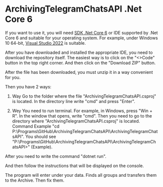 # ArchivingTelegramChatsAPI .Net Core 6

If you want to use it, you will need [SDK .Net Core 6](https://dotnet.microsoft.com/en-us/download/dotnet/6.0) or IDE supported by .Net Core 6 and suitable for your operating system. For example, under Windows 10 64-bit, [Visual Studio 2022](https://visualstudio.microsoft.com/) is suitable.

After you have downloaded and installed the appropriate IDE, you need to download the repository itself. The easiest way is to click on the "<>Code" button in the top right corner. And then click on the "Download ZIP" button.

After the file has been downloaded, you must unzip it in a way convenient for you.

Then you have 2 ways:

1. Way
Go to the folder where the file "ArchivingTelegramChatsAPI.csproj" is located. 
In the directory line write "cmd" and press "Enter".

2. Wey
You need to run terminal. For example, in Windows, press "Win + R". In the window that opens, write "cmd". 
Then you need to go to the directory where "ArchivingTelegramChatsAPI.csproj" is located. 
Command Example "cd P:\Programs\GitHub\ArchivingTelegramChatsAPI\ArchivingTelegramChatsAPI". 
You should see "P:\Programs\GitHub\ArchivingTelegramChatsAPI\ArchivingTelegramChatsAPI>" (Example).

After you need to write the command "dotnet run".

And then follow the instructions that will be displayed on the console.

The program will enter under your data. Finds all groups and transfers them to the Archive. Then fix them.
